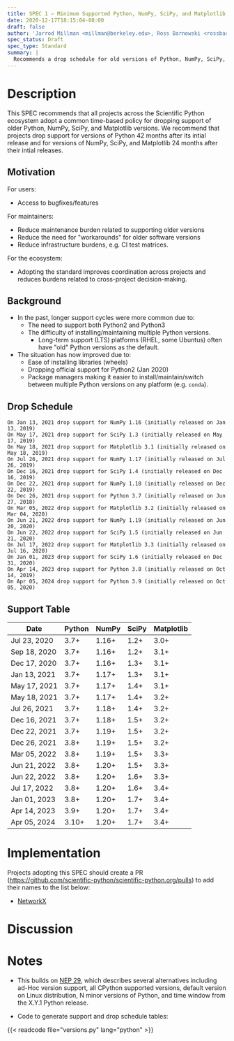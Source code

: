 ```yaml
---
title: SPEC 1 — Minimum Supported Python, NumPy, SciPy, and Matplotlib
date: 2020-12-17T18:15:04-08:00
draft: false
author: 'Jarrod Millman <millman@berkeley.edu>, Ross Barnowski <rossbar@berkeley.edu>'
spec_status: Draft
spec_type: Standard
summary: |
  Recommends a drop schedule for old versions of Python, NumPy, SciPy, and Matplotlib.
---
```



Description
===========

This SPEC recommends that all projects across the Scientific Python
ecosystem adopt a common time-based policy for dropping 
support of older Python, NumPy, SciPy, and Matplotlib versions.
We recommend that projects drop support for versions of Python 42 months after
its intial release and for versions of NumPy, SciPy, and Matplotlib 24 months
after their intial releases.

## Motivation

For users:
 - Access to bugfixes/features

For maintainers:
 - Reduce maintenance burden related to supporting older versions
 - Reduce the need for "workarounds" for older software versions
 - Reduce infrastructure burdens, e.g. CI test matrices.

For the ecosystem:
 - Adopting the standard improves coordination across projects and reduces
   burdens related to cross-project decision-making.

## Background
 - In the past, longer support cycles were more common due to:
   * The need to support both Python2 and Python3
   * The difficulty of installing/maintaining multiple Python versions.
     - Long-term support (LTS) platforms (RHEL, some Ubuntus) often have "old"
       Python versions as the default.
 - The situation has now improved due to:
   * Ease of installing libraries (wheels)
   * Dropping official support for Python2 (Jan 2020)
   * Package managers making it easier to install/maintain/switch between
     multiple Python versions on any platform (e.g. `conda`).

Drop Schedule
-------------

    On Jan 13, 2021 drop support for NumPy 1.16 (initially released on Jan 13, 2019)
    On May 17, 2021 drop support for SciPy 1.3 (initially released on May 17, 2019)
    On May 18, 2021 drop support for Matplotlib 3.1 (initially released on May 18, 2019)
    On Jul 26, 2021 drop support for NumPy 1.17 (initially released on Jul 26, 2019)
    On Dec 16, 2021 drop support for SciPy 1.4 (initially released on Dec 16, 2019)
    On Dec 22, 2021 drop support for NumPy 1.18 (initially released on Dec 22, 2019)
    On Dec 26, 2021 drop support for Python 3.7 (initially released on Jun 27, 2018)
    On Mar 05, 2022 drop support for Matplotlib 3.2 (initially released on Mar 04, 2020)
    On Jun 21, 2022 drop support for NumPy 1.19 (initially released on Jun 20, 2020)
    On Jun 22, 2022 drop support for SciPy 1.5 (initially released on Jun 21, 2020)
    On Jul 17, 2022 drop support for Matplotlib 3.3 (initially released on Jul 16, 2020)
    On Jan 01, 2023 drop support for SciPy 1.6 (initially released on Dec 31, 2020)
    On Apr 14, 2023 drop support for Python 3.8 (initially released on Oct 14, 2019)
    On Apr 05, 2024 drop support for Python 3.9 (initially released on Oct 05, 2020)

Support Table
-------------

| Date         | Python   | NumPy   | SciPy   | Matplotlib   |
|--------------|----------|---------|---------|--------------|
| Jul 23, 2020 | 3.7+     | 1.16+   | 1.2+    | 3.0+         |
| Sep 18, 2020 | 3.7+     | 1.16+   | 1.2+    | 3.1+         |
| Dec 17, 2020 | 3.7+     | 1.16+   | 1.3+    | 3.1+         |
| Jan 13, 2021 | 3.7+     | 1.17+   | 1.3+    | 3.1+         |
| May 17, 2021 | 3.7+     | 1.17+   | 1.4+    | 3.1+         |
| May 18, 2021 | 3.7+     | 1.17+   | 1.4+    | 3.2+         |
| Jul 26, 2021 | 3.7+     | 1.18+   | 1.4+    | 3.2+         |
| Dec 16, 2021 | 3.7+     | 1.18+   | 1.5+    | 3.2+         |
| Dec 22, 2021 | 3.7+     | 1.19+   | 1.5+    | 3.2+         |
| Dec 26, 2021 | 3.8+     | 1.19+   | 1.5+    | 3.2+         |
| Mar 05, 2022 | 3.8+     | 1.19+   | 1.5+    | 3.3+         |
| Jun 21, 2022 | 3.8+     | 1.20+   | 1.5+    | 3.3+         |
| Jun 22, 2022 | 3.8+     | 1.20+   | 1.6+    | 3.3+         |
| Jul 17, 2022 | 3.8+     | 1.20+   | 1.6+    | 3.4+         |
| Jan 01, 2023 | 3.8+     | 1.20+   | 1.7+    | 3.4+         |
| Apr 14, 2023 | 3.9+     | 1.20+   | 1.7+    | 3.4+         |
| Apr 05, 2024 | 3.10+    | 1.20+   | 1.7+    | 3.4+         |

Implementation
==============

Projects adopting this SPEC should create a PR
(https://github.com/scientific-python/scientific-python.org/pulls) to add their
names to the list below:

- [NetworkX](https://github.com/networkx/networkx)

Discussion
==========


Notes
=====

- This builds on [NEP 29](https://numpy.org/neps/nep-0029-deprecation_policy.html),
  which describes several alternatives including ad-Hoc version support, all
  CPython supported versions, default version on Linux distribution, N minor
  versions of Python, and time window from the X.Y.1 Python release.

- Code to generate support and drop schedule tables:

{{< readcode file="versions.py" lang="python" >}}

